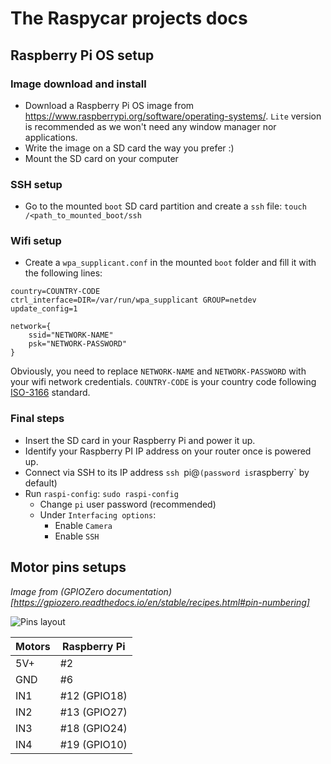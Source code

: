 # The Raspycar projects docs

## Raspberry Pi OS setup

### Image download and install

- Download a Raspberry Pi OS image from https://www.raspberrypi.org/software/operating-systems/. `Lite` version is recommended as we won't need any window manager nor applications.
- Write the image on a SD card the way you prefer :)
- Mount the SD card on your computer

### SSH setup
- Go to the mounted `boot` SD card partition and create a `ssh` file: `touch /<path_to_mounted_boot/ssh`

### Wifi setup

- Create a `wpa_supplicant.conf` in the mounted `boot` folder and fill it with the following lines:

```
country=COUNTRY-CODE
ctrl_interface=DIR=/var/run/wpa_supplicant GROUP=netdev
update_config=1

network={
    ssid="NETWORK-NAME"
    psk="NETWORK-PASSWORD"
}
```

Obviously, you need to replace `NETWORK-NAME` and `NETWORK-PASSWORD` with your wifi network credentials. `COUNTRY-CODE` is your country code following [ISO-3166](https://en.wikipedia.org/wiki/List_of_ISO_3166_country_codes) standard.

### Final steps

- Insert the SD card in your Raspberry Pi and power it up.
- Identify your Raspberry PI IP address on your router once is powered up.
- Connect via SSH to its IP address `ssh `pi@<ip address>` (password is `raspberry` by default)
- Run `raspi-config`: `sudo raspi-config`
  - Change `pi` user password (recommended)
  - Under `Interfacing options`:
    - Enable `Camera`
    - Enable `SSH`


## Motor pins setups

_Image from (GPIOZero documentation)[https://gpiozero.readthedocs.io/en/stable/recipes.html#pin-numbering]_

![Pins layout](https://gpiozero.readthedocs.io/en/stable/_images/pin_layout.svg)

| Motors | Raspberry Pi |
|--------|--------------|
| 5V+ | #2 |
| GND | #6 |
| IN1 | #12 (GPIO18) |
| IN2 | #13 (GPIO27) |
| IN3 | #18 (GPIO24) |
| IN4 | #19 (GPIO10) |
